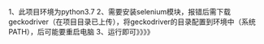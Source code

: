1、此项目环境为python3.7
2、需要安装selenium模块，报错后需下载geckodriver（在项目目录已上传），将geckodriver的目录配置到环境中（系统PATH），后可能要重启电脑
3、运行即可》》》》
